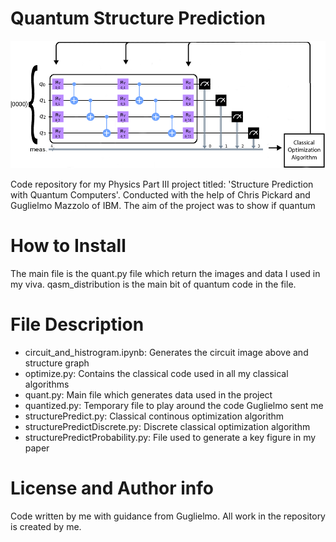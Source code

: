 # Quantum Structure Prediction

![VQE Circuit used in my project.](finalVQE.png)

Code repository for my Physics Part III project titled: 'Structure Prediction with Quantum Computers'. Conducted with the help of Chris Pickard and Guglielmo Mazzolo of IBM. The aim of the project was to show if quantum 

# How to Install
The main file is the quant.py file which return the images and data I used in my viva. qasm_distribution is the main bit of quantum code in the file. 

# File Description
- circuit_and_histrogram.ipynb: Generates the circuit image above and structure graph 
- optimize.py: Contains the classical code used in all my classical algorithms
- quant.py: Main file which generates data used in the project
- quantized.py: Temporary file to play around the code Guglielmo sent me
- structurePredict.py: Classical continous optimization algorithm
- structurePredictDiscrete.py: Discrete classical optimization algorithm
- structurePredictProbability.py: File used to generate a key figure in my paper

# License and Author info
Code written by me with guidance from Guglielmo. All work in the repository is created by me. 